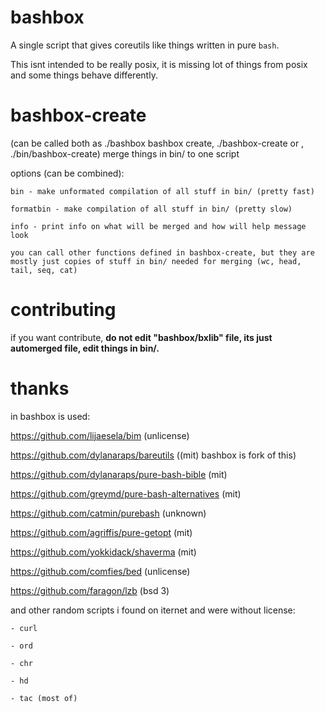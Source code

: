 # bashbox

A single script that gives coreutils like things written in pure `bash`.

This isnt intended to be really posix, it is missing lot of things from posix and some things behave differently.

# bashbox-create
(can be called both as ./bashbox bashbox create, ./bashbox-create or , ./bin/bashbox-create)
merge things in bin/ to one script

options (can be combined):

	bin - make unformated compilation of all stuff in bin/ (pretty fast)

	formatbin - make compilation of all stuff in bin/ (pretty slow)

	info - print info on what will be merged and how will help message look

	you can call other functions defined in bashbox-create, but they are mostly just copies of stuff in bin/ needed for merging (wc, head, tail, seq, cat)
	
# contributing
if you want contribute, **do not edit "bashbox/bxlib" file, its just automerged file, edit things in bin/.**

# thanks
in bashbox is used:

https://github.com/lijaesela/bim (unlicense)

https://github.com/dylanaraps/bareutils ((mit) bashbox is fork of this)

https://github.com/dylanaraps/pure-bash-bible (mit)

https://github.com/greymd/pure-bash-alternatives (mit)

https://github.com/catmin/purebash (unknown)

https://github.com/agriffis/pure-getopt (mit)

https://github.com/yokkidack/shaverma (mit)

https://github.com/comfies/bed (unlicense)

https://github.com/faragon/lzb (bsd 3)

and other random scripts i found on iternet and were without license:

	- curl
	
	- ord
	
	- chr
	
	- hd
	
	- tac (most of)


